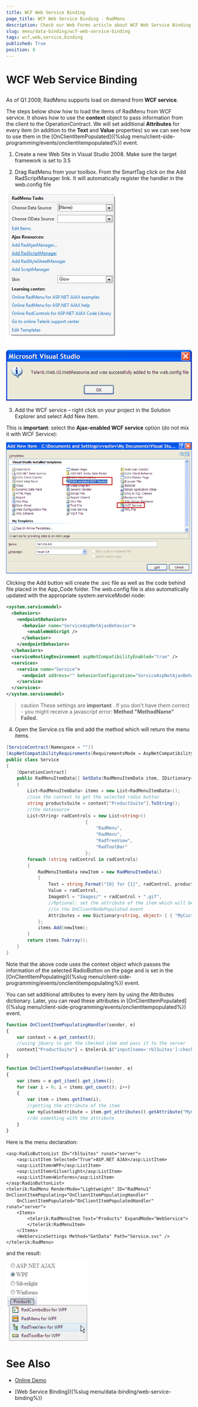 ```yaml
---
title: WCF Web Service Binding
page_title: WCF Web Service Binding - RadMenu
description: Check our Web Forms article about WCF Web Service Binding.
slug: menu/data-binding/wcf-web-service-binding
tags: wcf,web,service,binding
published: True
position: 8
---
```


# WCF Web Service Binding

## 

As of Q1 2009, RadMenu supports load on demand from **WCF service**.

The steps below show how to load the items of RadMenu from WCF service. It shows how to use the **context** object to pass information from the client to the OperationContract. We will set additional **Attributes** for every item (in addition to the **Text** and **Value** properties) so we can see how to use them in the [OnClientItemPopulated]({%slug menu/client-side-programming/events/onclientitempopulated%}) event.

1. Create a new Web Site in Visual Studio 2008. Make sure the target framework is set to 3.5

2. Drag RadMenu from your toolbox. From the SmartTag click on the Add RadScriptManager link. It will automatically register the handler in the web.config file

![RadMenu Add ScriptManager](images/menu_smarttagscriptmanager.png)

![RadMenu Added Handler](images/menu_handleradded.png)


3. Add the WCF service – right click on your project in the Solution Explorer and select Add New Item.

This is **important**: select the **Ajax-enabled WCF service** option (do not mix it with WCF Service):

![RadMenu Adding WCF Service](images/menu_addingwcfservice.png)


Clicking the Add button will create the .svc file as well as the code behind file placed in the App_Code folder. The web.config file is also automatically updated with the appropriate system.serviceModel node:

````XML
<system.servicemodel>
  <behaviors>
	<endpointBehaviors>
	  <behavior name="ServiceAspNetAjaxBehavior">
		<enableWebScript />
	  </behavior>
	</endpointBehaviors>
  </behaviors>
  <serviceHostingEnvironment aspNetCompatibilityEnabled="true" />
  <services>
	<service name="Service">
	  <endpoint address="" behaviorConfiguration="ServiceAspNetAjaxBehavior" binding="webHttpBinding" contract="Service" />
	</service>
  </services>
</system.servicemodel>
````

>caution These settings are **important** . If you don't have them correct - you might receive a javascript error:
> **Method "MethodName" Failed.** 
>


4. Open the Service.cs file and add the method which will return the menu items.

````C#
[ServiceContract(Namespace = "")]
[AspNetCompatibilityRequirements(RequirementsMode = AspNetCompatibilityRequirementsMode.Allowed)]
public class Service
{
	[OperationContract]
	public RadMenuItemData[] GetData(RadMenuItemData item, IDictionary<string, object> context)
	{
		List<RadMenuItemData> items = new List<RadMenuItemData>();
		//use the context to get the selected radio button
		string productsSuite = context["ProductSuite"].ToString();
		//the datasource
		List<String> radControls = new List<string>()
							  {
								  "RadMenu",
								  "RadMenu",
								  "RadTreeView",
								  "RadToolBar"
							  };
		foreach (string radControl in radControls)
		{
			RadMenuItemData newItem = new RadMenuItemData()
			{
				Text = string.Format("{0} for {1}", radControl, productsSuite),
				Value = radControl,
				ImageUrl = "Images/" + radControl + ".gif",
				//Optional: set the attribute of the item which will be used
				//in the OnClientNodePopulated event
				Attributes = new Dictionary<string, object> { { "MyCustomAttribute", radControl } }
			};
			items.Add(newItem);
		}
		return items.ToArray();
	}
} 
````

Note that the above code uses the context object which passes the information of the selected RadioButton on the page and is set in the [OnClientItemPopulating]({%slug menu/client-side-programming/events/onclientitempopulating%}) event.

You can set additional attributes to every item by using the Attributes dictionary. Later, you can read these attributes in [OnClientItemPopulated]({%slug menu/client-side-programming/events/onclientitempopulated%}) event.

````JavaScript
function OnClientItemPopulatingHandler(sender, e) 
{        
	var context = e.get_context();
	//using jQuery to get the checked item and pass it to the server        
	context["ProductSuite"] = $telerik.$("input[name='rblSuites']:checked").val();
}       
 
function OnClientItemPopulatedHandler(sender, e)
{        
	var items = e.get_item().get_items();
	for (var i = 0; i < items.get_count(); i++)
	{           
		var item = items.getItem(i);
		//getting the attribute of the item  
		var myCustomAttribute = item.get_attributes().getAttribute("MyCustomAttribute");
		//do something with the attribute
	}    
}
````

Here is the menu declaration:

````ASP.NET
<asp:RadioButtonList ID="rblSuites" runat="server">
	<asp:ListItem Selected="True">ASP.NET AJAX</asp:ListItem>
	<asp:ListItem>WPF</asp:ListItem>
	<asp:ListItem>Silverlight</asp:ListItem>
	<asp:ListItem>Winforms</asp:ListItem>
</asp:RadioButtonList>
<telerik:RadMenu RenderMode="Lightweight" ID="RadMenu1" OnClientItemPopulating="OnClientItemPopulatingHandler"
	OnClientItemPopulated="OnClientItemPopulatedHandler" runat="server">
	<Items>
		<telerik:RadMenuItem Text="Products" ExpandMode="WebService">
		</telerik:RadMenuItem>
	</Items>
	<WebServiceSettings Method="GetData" Path="Service.svc" />
</telerik:RadMenu>
````

and the result:

![RadMenu WCF Service Result](images/menu_wcfresult.png)

# See Also

 * [Online Demo](https://demos.telerik.com/aspnet-ajax/menu/examples/loadondemand/wcf/defaultcs.aspx)

 * [Web Service Binding]({%slug menu/data-binding/web-service-binding%})
